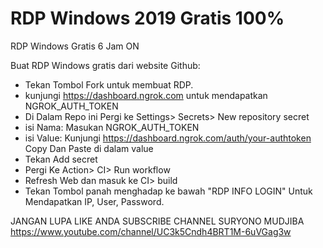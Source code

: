 # RDP Windows 2019 Gratis 100%

RDP Windows Gratis 6 Jam ON


Buat RDP Windows gratis dari website Github:

+ Tekan Tombol Fork untuk membuat RDP.
+ kunjungi https://dashboard.ngrok.com untuk mendapatkan NGROK_AUTH_TOKEN
+ Di Dalam Repo ini Pergi ke Settings> Secrets> New repository secret
+ isi Nama: Masukan NGROK_AUTH_TOKEN
+ isi Value: Kunjungi https://dashboard.ngrok.com/auth/your-authtoken Copy Dan Paste di dalam value
+ Tekan Add secret
+ Pergi Ke Action> CI> Run workflow
+ Refresh Web dan masuk ke CI> build
+ Tekan Tombol panah menghadap ke bawah "RDP INFO LOGIN" Untuk Mendapatkan IP, User, Password.

JANGAN LUPA LIKE ANDA SUBSCRIBE CHANNEL SURYONO MUDJIBA
https://www.youtube.com/channel/UC3k5Cndh4BRT1M-6uVGag3w
